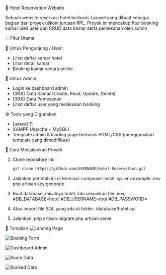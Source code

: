 🏨 Hotel Reservation Website

Sebuah website reservasi hotel berbasis Laravel yang dibuat sebagai bagian dari proyek ujikom jurusan RPL. Proyek ini mencakup fitur booking kamar oleh user dan CRUD data kamar serta pemesanan oleh admin

✨ Fitur Utama

👥 Untuk Pengunjung / User:
- Lihat daftar kamar hotel
- Lihat detail kamar
- Booking kamar secara online

🔐 Untuk Admin:
- Login ke dashboard admin
- CRUD Data Kamar (Create, Read, Update, Delete)
- CRUD Data Pemesanan
- Lihat daftar user yang melakukan booking

⚙️ Tools yang Digunakan

- Laravel 11
- XAMPP (Apache + MySQL)
- Template admin & landing page berbasis HTML/CSS (menggunakan template yang dimodifikasi)

🚀 Cara Menjalankan Proyek

1. Clone repository ini:
   ```bash
   git clone https://github.com/USERNAME/Hotel-Reservation.git
2. Jalankan perintah ini di terminal:
   composer install
   cp .env.example .env
   php artisan key:generate
3. Buat database, misalnya hotel, lalu sesuaikan file .env;
   #DB_DATABASE=hotel
   #DB_USERNAME=root
   #DB_PASSWORD=

4. Atau import file SQL yang ada di folder:
   /database/hotel.sql
5. Jalankan:
   php artisan migrate
   php artisan serve

📸 Tampilan
![Landing Page](https://github.com/user-attachments/assets/b729111a-94c1-46c1-b9fc-1bfa80e2c417)

![Booking Form](https://github.com/user-attachments/assets/7e581a50-1e28-4e84-8c16-10de240e0385)

![Dashboard Admin](https://github.com/user-attachments/assets/8e6e4457-0f76-49c1-84e4-752de82e3b25)

![Room Data](https://github.com/user-attachments/assets/820c6a56-230a-4c20-9647-2eceac01d53e)

![Booked Data](https://github.com/user-attachments/assets/49cb0b2a-f550-4990-b4cf-af23b392ae2a)

